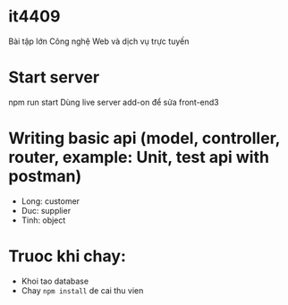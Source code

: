 # it4409
Bài tập lớn Công nghệ Web và dịch vụ trực tuyến
# Start server
npm run start
Dùng live server add-on để sửa front-end3
# Writing basic api (model, controller, router, example: Unit, test api with postman)
- Long: customer  
- Duc: supplier  
- Tinh: object  

# Truoc khi chay:
- Khoi tao database  
- Chay `npm install` de cai thu vien  